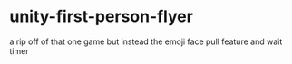 # unity-first-person-flyer
a rip off of that one game but instead the emoji face pull feature and wait timer
